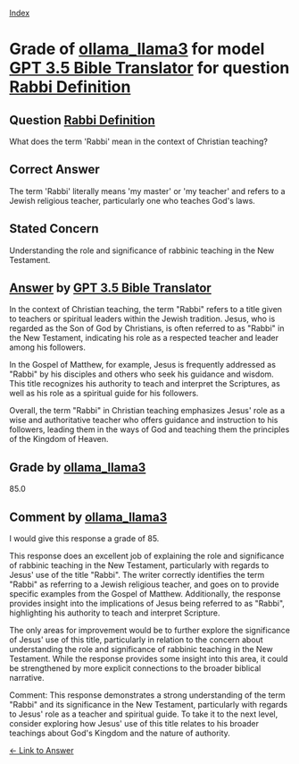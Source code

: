 
[Index](../../../../index.md)
# Grade of [ollama_llama3](../../../grading_models/ollama_llama3.md) for model [GPT 3.5 Bible Translator](../../../answering_models/GPT_3.5_Bible_Translator.md) for question [Rabbi Definition](../../../questions/Rabbi_Definition.md)

## Question [Rabbi Definition](../../../questions/Rabbi_Definition.md)
What does the term 'Rabbi' mean in the context of Christian teaching?

## Correct Answer
The term 'Rabbi' literally means 'my master' or 'my teacher' and refers to a Jewish religious teacher, particularly one who teaches God's laws.

## Stated Concern
Understanding the role and significance of rabbinic teaching in the New Testament.

## [Answer](../Rabbi_Definition.md) by [GPT 3.5 Bible Translator](../../../answering_models/GPT_3.5_Bible_Translator.md)
In the context of Christian teaching, the term "Rabbi" refers to a title given to teachers or spiritual leaders within the Jewish tradition. Jesus, who is regarded as the Son of God by Christians, is often referred to as "Rabbi" in the New Testament, indicating his role as a respected teacher and leader among his followers.

In the Gospel of Matthew, for example, Jesus is frequently addressed as "Rabbi" by his disciples and others who seek his guidance and wisdom. This title recognizes his authority to teach and interpret the Scriptures, as well as his role as a spiritual guide for his followers.

Overall, the term "Rabbi" in Christian teaching emphasizes Jesus' role as a wise and authoritative teacher who offers guidance and instruction to his followers, leading them in the ways of God and teaching them the principles of the Kingdom of Heaven.

## Grade by [ollama_llama3](../../../grading_models/ollama_llama3.md)
85.0

## Comment by [ollama_llama3](../../../grading_models/ollama_llama3.md)
I would give this response a grade of 85.

This response does an excellent job of explaining the role and significance of rabbinic teaching in the New Testament, particularly with regards to Jesus' use of the title "Rabbi". The writer correctly identifies the term "Rabbi" as referring to a Jewish religious teacher, and goes on to provide specific examples from the Gospel of Matthew. Additionally, the response provides insight into the implications of Jesus being referred to as "Rabbi", highlighting his authority to teach and interpret Scripture.

The only areas for improvement would be to further explore the significance of Jesus' use of this title, particularly in relation to the concern about understanding the role and significance of rabbinic teaching in the New Testament. While the response provides some insight into this area, it could be strengthened by more explicit connections to the broader biblical narrative.

Comment: This response demonstrates a strong understanding of the term "Rabbi" and its significance in the New Testament, particularly with regards to Jesus' role as a teacher and spiritual guide. To take it to the next level, consider exploring how Jesus' use of this title relates to his broader teachings about God's Kingdom and the nature of authority.

[&lt;- Link to Answer](../Rabbi_Definition.md)
